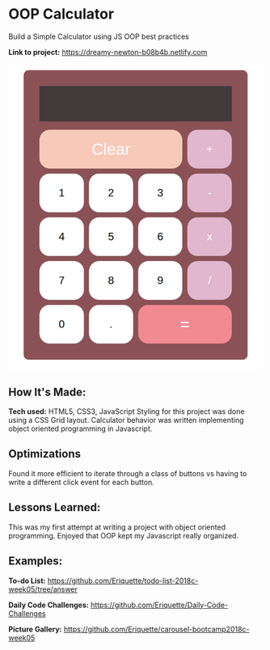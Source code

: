 # OOP Calculator
Build a Simple Calculator using JS OOP best practices

**Link to project:** https://dreamy-newton-b08b4b.netlify.com

![alt tag](calc.png)

## How It's Made:

**Tech used:** HTML5, CSS3, JavaScript
Styling for this project was done using a CSS Grid layout. Calculator behavior was written implementing object oriented programming in Javascript.

## Optimizations
Found it more efficient to iterate through a class of buttons vs having to write a different click event for each button.

## Lessons Learned:
This was my first attempt at writing a project with object oriented programming. Enjoyed that OOP kept my Javascript really organized.

## Examples:

**To-do List:** https://github.com/Eriquette/todo-list-2018c-week05/tree/answer

**Daily Code Challenges:** https://github.com/Eriquette/Daily-Code-Challenges

**Picture Gallery:** https://github.com/Eriquette/carousel-bootcamp2018c-week05
